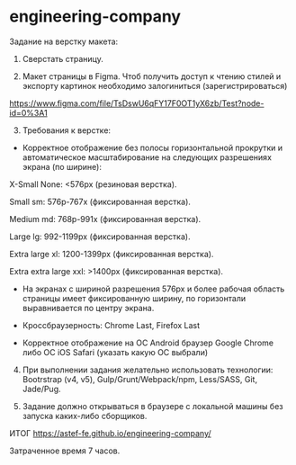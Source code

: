 # engineering-company
Задание на верстку макета:

1. Сверстать страницу.

2. Макет страницы в Figma. Чтоб получить доступ к чтению стилей и экспорту картинок необходимо залогиниться (зарегистрироваться)

https://www.figma.com/file/TsDswU6qFY17F0OT1yX6zb/Test?node-id=0%3A1

3. Требования к верстке:

- Корректное отображение без полосы горизонтальной прокрутки и автоматическое масштабирование на следующих разрешениях экрана (по ширине):

X-Small None: <576px (резиновая верстка).

Small sm: 576p-767x (фиксированная верстка).

Medium md: 768p-991x (фиксированная верстка).

Large lg: 992-1199px (фиксированная верстка).

Extra large xl: 1200-1399px (фиксированная верстка).

Extra extra large xxl: >1400px (фиксированная верстка).

- На экранах с шириной разрешения 576px и более рабочая область страницы имеет фиксированную ширину, по горизонтали выравнивается по центру экрана.

- Кроссбраузерность: Chrome Last, Firefox Last

- Корректное отображение на ОС Android браузер Google Chrome либо ОС iOS Safari (указать какую ОС выбрали)

4. При выполнении задания желательно использовать технологии: Bootrstrap (v4, v5), Gulp/Grunt/Webpack/npm, Less/SASS, Git, Jade/Pug.

5. Задание должно открываться в браузере с локальной машины без запуска каких-либо сборщиков.

ИТОГ
https://astef-fe.github.io/engineering-company/

Затраченное время 7 часов.
